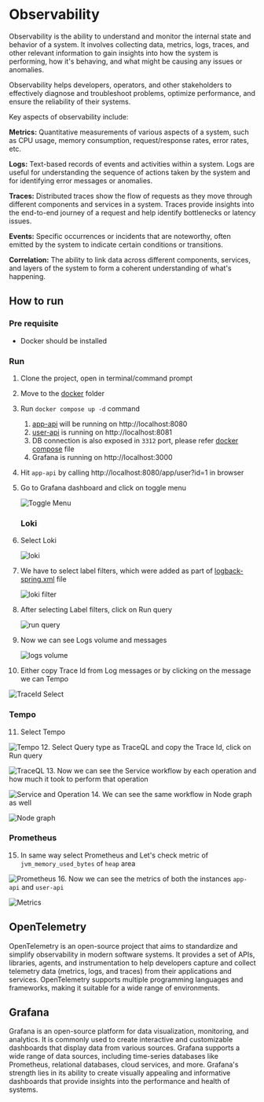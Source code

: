 # Observability

Observability is the ability to understand and monitor the internal state and behavior of a system. It involves collecting data, metrics, logs, traces, and other relevant information to gain insights into how the system is performing, how it's behaving, and what might be causing any issues or anomalies. </p>

Observability helps developers, operators, and other stakeholders to effectively diagnose and troubleshoot problems, optimize performance, and ensure the reliability of their systems.

Key aspects of observability include:

**Metrics:** Quantitative measurements of various aspects of a system, such as CPU usage, memory consumption, request/response rates, error rates, etc.

**Logs:** Text-based records of events and activities within a system. Logs are useful for understanding the sequence of actions taken by the system and for identifying error messages or anomalies.

**Traces:** Distributed traces show the flow of requests as they move through different components and services in a system. Traces provide insights into the end-to-end journey of a request and help identify bottlenecks or latency issues.

**Events:** Specific occurrences or incidents that are noteworthy, often emitted by the system to indicate certain conditions or transitions.

**Correlation:** The ability to link data across different components, services, and layers of the system to form a coherent understanding of what's happening.

## How to run

### Pre requisite

- Docker should be installed

### Run

1. Clone the project, open in terminal/command prompt
2. Move to the [docker](./docker) folder
3. Run `docker compose up -d` command
   1. [app-api](./app) will be running on http://localhost:8080
   2. [user-api](./user) is running on http://localhost:8081
   3. DB connection is also exposed in `3312` port, please refer [docker compose](./docker/compose.yaml) file
   4. Grafana is running on http://localhost:3000
4. Hit `app-api` by calling http://localhost:8080/app/user?id=1 in browser
5. Go to Grafana dashboard and click on toggle menu

   ![Toggle Menu](./images/Grafana%20Toggle%20Menu.png)
   
   ### Loki

6. Select Loki

   ![loki](./images/Loki.png)
7. We have to select label filters, which were added as part of [logback-spring.xml](./app/src/main/resources/logback-spring.xml) file

    ![loki filter](./images/Loki%20Label%20Filters.png)
8. After selecting Label filters, click on Run query

    ![run query](./images/Loki%20Run%20Query.png)
9. Now we can see Logs volume and messages

    ![logs volume](./images/Loki%20Log%20Volume%20and%20Messages.png)
10. Either copy Trace Id from Log messages or by clicking on the message we can Tempo

   ![TraceId Select](./images/Select%20TraceId.png)

   ### Tempo

11. Select Tempo

   ![Tempo](./images/Tempo.png)
12. Select Query type as TraceQL and copy the Trace Id, click on Run query

   ![TraceQL](./images/TraceQL.png)
13. Now we can see the Service workflow by each operation and how much it took to perform that operation

   ![Service and Operation](./images/Service%20Operation.png)
14. We can see the same workflow in Node graph as well

   ![Node graph](./images/Node%20Graph.png)

   ### Prometheus

15. In same way select Prometheus and Let's check metric of `jvm_memory_used_bytes` of `heap` area

   ![Prometheus](./images/Prometheus.png)
16. Now we can see the metrics of both the instances `app-api` and `user-api`

   ![Metrics](./images/Prometheus%20Graph%20Table.png)


## OpenTelemetry

OpenTelemetry is an open-source project that aims to standardize and simplify observability in modern software systems. It provides a set of APIs, libraries, agents, and instrumentation to help developers capture and collect telemetry data (metrics, logs, and traces) from their applications and services. OpenTelemetry supports multiple programming languages and frameworks, making it suitable for a wide range of environments.

## Grafana

Grafana is an open-source platform for data visualization, monitoring, and analytics. It is commonly used to create interactive and customizable dashboards that display data from various sources. Grafana supports a wide range of data sources, including time-series databases like Prometheus, relational databases, cloud services, and more. Grafana's strength lies in its ability to create visually appealing and informative dashboards that provide insights into the performance and health of systems.
